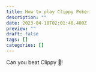 ```yaml
---
title: How to play Clippy Poker
description: ""
date: 2023-04-18T02:01:40.400Z
preview: ""
draft: false
tags: []
categories: []
---
```


Can you beat Clippy 📎!